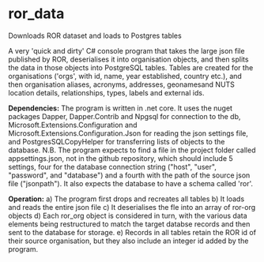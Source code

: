 # ror_data
Downloads ROR dataset and loads to Postgres tables

A very 'quick and dirty' C# console program that takes the large json file published by ROR, deserialises it into organisation objects, and then splits the data in those objects into PostgreSQL tables. Tables are created for the organisations ('orgs', with id, name, year established, country etc.), and then organisation aliases, acronyms, addresses,  geonamesand NUTS location details, relationships, types, labels and external ids.

**Dependencies:**
The program is written in .net core. 
It uses the nuget packages Dapper, Dapper.Contrib and Npgsql for connection to the db, Microsoft.Extensions.Configuration and Microsoft.Extensions.Configuration.Json for reading the json settings file, and PostgresSQLCopyHelper for transferring lists of objects to the database. 
N.B. The program expects to find a file in the project folder called appsettings.json, not in the github repository, which should include 5 settings, four for the database connection string ("host", "user", "password", and "database") and a fourth with the path of the source json file ("jsonpath").
It also expects the database to have a schema called 'ror'.

**Operation:**
a) The program first drops and recreates all tables 
b) It loads and reads the entire json file
c) It deserialises the fle into an array of ror-org objects
d) Each ror_org object is considered in turn, with the various data elements being restructured to match the target databse records and then sent to the database for storage.
e) Records in all tables retain the ROR id of their source organisation, but they also include an integer id added by the program.
